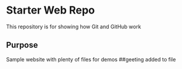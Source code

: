 # Starter Web Repo

This repository is for showing how Git and GitHub work

## Purpose

Sample website with plenty of files for demos
##geeting added to file
